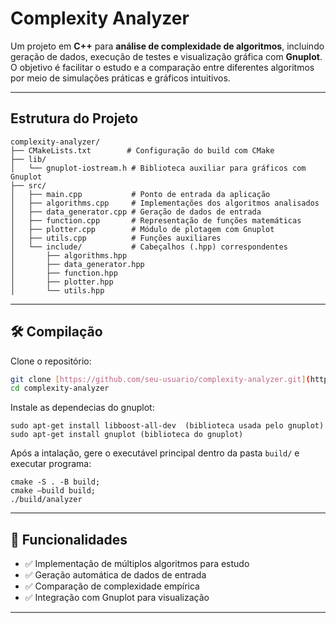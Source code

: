 # Complexity Analyzer

Um projeto em **C++** para **análise de complexidade de algoritmos**, incluindo geração de dados, execução de testes e visualização gráfica com **Gnuplot**.
O objetivo é facilitar o estudo e a comparação entre diferentes algoritmos por meio de simulações práticas e gráficos intuitivos.

---

## Estrutura do Projeto

```
complexity-analyzer/
├── CMakeLists.txt        # Configuração do build com CMake
├── lib/
│   └── gnuplot-iostream.h # Biblioteca auxiliar para gráficos com Gnuplot
├── src/
│   ├── main.cpp           # Ponto de entrada da aplicação
│   ├── algorithms.cpp     # Implementações dos algoritmos analisados
│   ├── data_generator.cpp # Geração de dados de entrada
│   ├── function.cpp       # Representação de funções matemáticas
│   ├── plotter.cpp        # Módulo de plotagem com Gnuplot
│   ├── utils.cpp          # Funções auxiliares
│   └── include/           # Cabeçalhos (.hpp) correspondentes
│       ├── algorithms.hpp
│       ├── data_generator.hpp
│       ├── function.hpp
│       ├── plotter.hpp
│       └── utils.hpp
```

---

## 🛠️ Compilação

Clone o repositório:

```bash
git clone [https://github.com/seu-usuario/complexity-analyzer.git](https://github.com/tiago-rodrigues1/complexity-analyzer.git)
cd complexity-analyzer
```
Instale as dependecias do gnuplot:
```
sudo apt-get install libboost-all-dev  (biblioteca usada pelo gnuplot)
sudo apt-get install gnuplot (biblioteca do gnuplot)

```
Após a intalação, gere o executável principal dentro da pasta `build/` e
executar programa:
```
cmake -S . -B build;
cmake –build build;
./build/analyzer

```


---

## 🧩 Funcionalidades

* ✅ Implementação de múltiplos algoritmos para estudo
* ✅ Geração automática de dados de entrada
* ✅ Comparação de complexidade empírica
* ✅ Integração com Gnuplot para visualização

---
